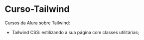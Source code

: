# Curso-Tailwind

Cursos da Alura sobre Tailwind:
- Tailwind CSS: estilizando a sua página com classes utilitárias;
